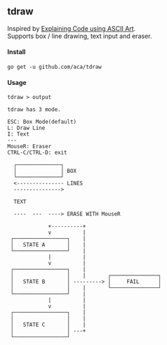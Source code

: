 tdraw
---
Inspired by [Explaining Code using ASCII Art](https://blog.regehr.org/archives/1653).<br/>
Supports box / line drawing, text input and eraser.

#### Install
```
go get -u github.com/aca/tdraw
```
#### Usage
```
tdraw > output
```

```
tdraw has 3 mode.

ESC: Box Mode(default)
L: Draw Line
I: Text
---
MouseR: Eraser
CTRL-C/CTRL-D: exit
```

```
  ┌──────────────┐
  │              │ BOX
  └──────────────┘
  <--------------- LINES
  --------------->

  TEXT

  ----  ---  ----> ERASE WITH MouseR
```

```
             +----------+
             v          |
 ┌─────────────────┐    |
 │   STATE A       │    |
 └─────────────────┘    |
             |          |
             v          |
 ┌─────────────────┐    |
 │                 │    |       ┌───────────────┐
 │   STATE B       │ ---------> │     FAIL      │
 │                 │    |       └───────────────┘
 └─────────────────┘    |
             |          |
             v          |
 ┌─────────────────┐    |
 │                 │    |
 │   STATE C       │    |
 │                 │ ---+
 └─────────────────┘

```
